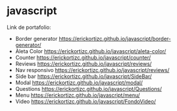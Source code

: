 # javascript
Link de portafolio:
- Border generator https://erickortizc.github.io/javascript/border-generator/
- Aleta Color https://erickortizc.github.io/javascript/aleta-color/
- Counter https://erickortizc.github.io/javascript/counter/
- Reviews https://erickortizc.github.io/javascript/reviews/
- Nav responsivo https://erickortizc.github.io/javascript/reviews/
- Side bar https://erickortizc.github.io/javascript/SideBar/
- Modal https://erickortizc.github.io/javascript/modal/
- Questions https://erickortizc.github.io/javascript/Questions/
- Menu https://erickortizc.github.io/javascript/menu/
- Video https://erickortizc.github.io/javascript/FondoVideo/

